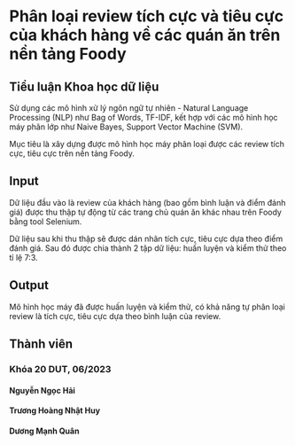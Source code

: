 # Phân loại review tích cực và tiêu cực của khách hàng về các quán ăn trên nền tảng Foody

## Tiểu luận Khoa học dữ liệu

Sử dụng các mô hình xử lý ngôn ngữ tự nhiên - Natural Language Processing (NLP) như Bag of Words, TF-IDF, kết hợp với các mô hình học máy phân lớp như Naive Bayes, Support Vector Machine (SVM).

Mục tiêu là xây dựng được mô hình học máy phân loại được các review tích cực, tiêu cực trên nền tảng Foody.

## Input
Dữ liệu đầu vào là review của khách hàng (bao gồm bình luận và điểm đánh giá) được thu thập tự động từ các trang chủ quán ăn khác nhau trên Foody bằng tool Selenium.

Dữ liệu sau khi thu thập sẽ được dán nhãn tích cực, tiêu cực dựa theo điểm đánh giá. Sau đó được chia thành 2 tập dữ liệu: huấn luyện và kiểm thử theo tỉ lệ 7:3.

## Output
Mô hình học máy đã được huấn luyện và kiểm thử, có khả năng tự phân loại review là tích cực, tiêu cực dựa theo bình luận của review.

## Thành viên
### Khóa 20 DUT, 06/2023
#### Nguyễn Ngọc Hải
#### Trương Hoàng Nhật Huy
#### Dương Mạnh Quân

